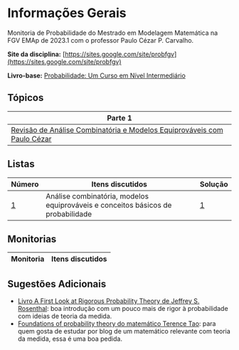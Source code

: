 # Informações Gerais 

Monitoria de Probabilidade do Mestrado em Modelagem Matemática na FGV EMAp de 2023.1 com o professor Paulo Cézar P. Carvalho. 

**Site da disciplina:** [https://sites.google.com/site/probfgv](https://sites.google.com/site/probfgv)

**Livro-base:** [Probabilidade: Um Curso em Nível Intermediário](https://impa.br/page-livros/probabilidade-um-curso-em-nivel-intermediario/)

## Tópicos

|Parte 1|
|---|
|[Revisão de Análise Combinatória e Modelos Equiprováveis com Paulo Cézar](https://sites.google.com/site/probfgv)|

## Listas

|Número|Itens discutidos|Solução|
|------|----------------|-------|
|[1](https://drive.google.com/file/d/1qyukB7sLCuUuGoUlzli7BrBH1TF8SEvw/view)|Análise combinatória, modelos equiprováveis e conceitos básicos de probabilidade|[1](/ta-sessions/unavailable)|

## Monitorias
  
|Monitoria|Itens discutidos|
|---------|----------------| 

## Sugestões Adicionais

- [Livro A First Look at Rigorous Probability Theory de Jeffrey S. Rosenthal](http://probability.ca/jeff/grprobbook.html): boa introdução com um pouco mais de rigor à probabilidade com ideias de teoria da medida.
- [Foundations of probability theory do matemático Terence Tao](https://terrytao.wordpress.com/2015/09/29/275a-notes-0-foundations-of-probability-theory/): para quem gosta de estudar por blog de um matemático relevante com teoria da medida, essa é uma boa pedida.